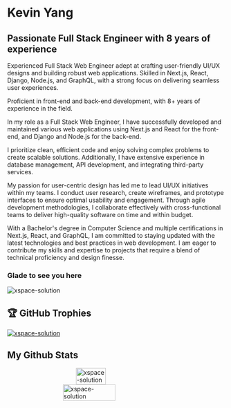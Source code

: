 # Kevin Yang
## Passionate Full Stack Engineer with 8 years of experience
Experienced Full Stack Web Engineer adept at crafting user-friendly UI/UX designs and building robust web applications. Skilled in Next.js, React, Django, Node.js, and GraphQL, with a strong focus on delivering seamless user experiences. 

Proficient in front-end and back-end development, with 8+ years of experience in the field.

In my role as a Full Stack Web Engineer, I have successfully developed and maintained various web applications using Next.js and React for the front-end, and Django and Node.js for the back-end. 

I prioritize clean, efficient code and enjoy solving complex problems to create scalable solutions. Additionally, I have extensive experience in database management, API development, and integrating third-party services.

My passion for user-centric design has led me to lead UI/UX initiatives within my teams. I conduct user research, create wireframes, and prototype interfaces to ensure optimal usability and engagement. Through agile development methodologies, I collaborate effectively with cross-functional teams to deliver high-quality software on time and within budget.

With a Bachelor's degree in Computer Science and multiple certifications in Next.js, React, and GraphQL, I am committed to staying updated with the latest technologies and best practices in web development. I am eager to contribute my skills and expertise to projects that require a blend of technical proficiency and design finesse.

### Glade to see you here
<img src="https://komarev.com/ghpvc/?username=xspace-solution&label=Profile%20views&color=0e75b6&style=flat" alt="xspace-solution" />

## 🏆 GitHub Trophies
<p align="left"> <a href="https://github.com/ryo-ma/github-profile-trophy"><img src="https://github-profile-trophy.vercel.app/?username=xspace-solution" alt="xspace-solution" /></a> </p>  
  
## My Github Stats
<div  style="display: flex; flex-direction: column; align-items: center; justify-content:center; width: 100%; ">
<img  align="center" style="width: 37%;" src="https://github-readme-stats.vercel.app/api/top-langs?username=xspace-solution&show_icons=true&locale=en&layout=compact"  alt="xspace-solution" />
<img  align="center" style="width: 49%;" src="https://github-readme-stats.vercel.app/api?username=xspace-solution&show_icons=true&locale=en"  alt="xspace-solution" />
</div>
